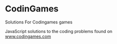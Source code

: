 # CodinGames
Solutions For Codingames games

JavaScript solutions to the coding problems found on www.codingames.com 
